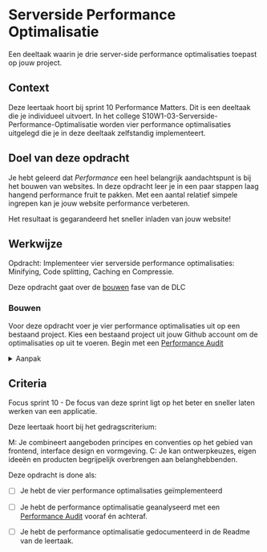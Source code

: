 # Serverside Performance Optimalisatie

Een deeltaak waarin je drie server-side performance optimalisaties toepast op jouw project.

## Context
Deze leertaak hoort bij sprint 10 Performance Matters. Dit is een deeltaak die je individueel uitvoert. In het college S10W1-03-Serverside-Performance-Optimalisatie worden vier performance optimalisaties uitgelegd die je in deze deeltaak zelfstandig implementeert.

## Doel van deze opdracht
Je hebt geleerd dat *Performance* een heel belangrijk aandachtspunt is bij het bouwen van websites. In deze opdracht leer je in een paar stappen laag hangend performance fruit te pakken. Met een aantal relatief simpele ingrepen kan je jouw website performance verbeteren. 

Het resultaat is gegarandeerd het sneller inladen van jouw website!

## Werkwijze

Opdracht: Implementeer vier serverside performance optimalisaties: Minifying, Code splitting, Caching en Compressie.

Deze opdracht gaat over de [bouwen](#bouwen) fase van de DLC

### Bouwen
Voor deze opdracht voer je vier performance optimalisaties uit op een bestaand project. Kies een bestaand project uit jouw Github account om de optimalisaties op uit te voeren. Begin met een [Performance Audit](https://github.com/fdnd-task/performance-matters-performance-audit)

<details>
<summary>Aanpak</summary>

1. Minify jouw CSS door gebruik te maken van PostCSS (optioneel: minify ook je client-side javascript).
2. Pas handmatig code-splitting toe op client-side javascript bestanden zodat alleen zaken worden ingeladen die écht gebruikt worden.
3. Verstuur cache-control headers bij GET requests naar jouw website, kies beargumenteerd een max-age.
4. Pas compressie toe. (optioneel: kies de juiste compressie aan de hand van het request)

#### Materiaal Bouwfase

- [How to minify CSS with Node.js @ benborgers.com](https://benborgers.com/posts/node-minify-css)
- [Code splitting @ MDN](https://developer.mozilla.org/en-US/docs/Glossary/Code_splitting)
- [Cache headers in Express js app @ Regbrain.com](https://regbrain.com/article/cache-headers-express-js)
- [Gzip compression with Node.js @ victorvr.com](https://www.victorvr.com/tutorial/compresion-gzip-con-nodejs)
- [Node.js compression middleware @ expressjs.com](http://expressjs.com/en/resources/middleware/compression.html)
- [Compression @ npmjs.com](https://www.npmjs.com/package/compression)

</details>

## Criteria		

Focus sprint 10 - De focus van deze sprint ligt op het beter en sneller laten werken van een applicatie.

Deze leertaak hoort bij het gedragscriterium:

M: Je combineert aangeboden principes en conventies op het gebied van frontend, interface design en vormgeving.
C: Je kan ontwerpkeuzes, eigen ideeën en producten begrijpelijk overbrengen aan belanghebbenden.

Deze opdracht is done als:
- [ ] Je hebt de vier performance optimalisaties geïmplementeerd
- [ ] Je hebt de performance optimalisatie geanalyseerd met een [Performance Audit](https://github.com/fdnd-task/performance-matters-performance-audit) vooraf én achteraf.
- [ ] Je hebt de performance optimalisatie gedocumenteerd in de Readme van de leertaak.



